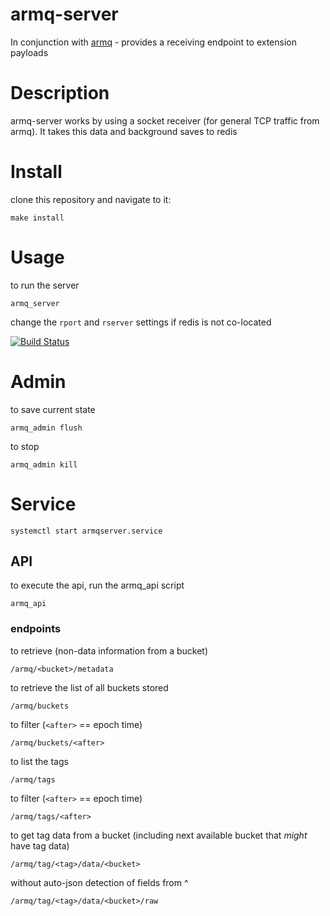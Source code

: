 armq-server
===

In conjunction with [armq](https://github.com/enckse/armq) - provides a receiving endpoint to extension payloads

# Description

armq-server works by using a socket receiver (for general TCP traffic from armq). It takes this data and background saves to redis

# Install

clone this repository and navigate to it:
```
make install
```

# Usage

to run the server
```
armq_server
```

change the `rport` and `rserver` settings if redis is not co-located

[![Build Status](https://travis-ci.org/enckse/armq-server.svg?branch=master)](https://travis-ci.org/enckse/armq-server)

# Admin

to save current state
```
armq_admin flush
``` 

to stop
```
armq_admin kill
``` 

# Service

```
systemctl start armqserver.service
```

## API

to execute the api, run the armq_api script
```
armq_api
```

### endpoints

to retrieve (non-data information from a bucket)
```
/armq/<bucket>/metadata
```

to retrieve the list of all buckets stored
```
/armq/buckets
```

to filter (`<after>` == epoch time)
```
/armq/buckets/<after>
```

to list the tags
```
/armq/tags
```

to filter (`<after>` == epoch time)
```
/armq/tags/<after>
```

to get tag data from a bucket (including next available bucket that _might_ have tag data)
```
/armq/tag/<tag>/data/<bucket>
```

without auto-json detection of fields from ^
```
/armq/tag/<tag>/data/<bucket>/raw
```
